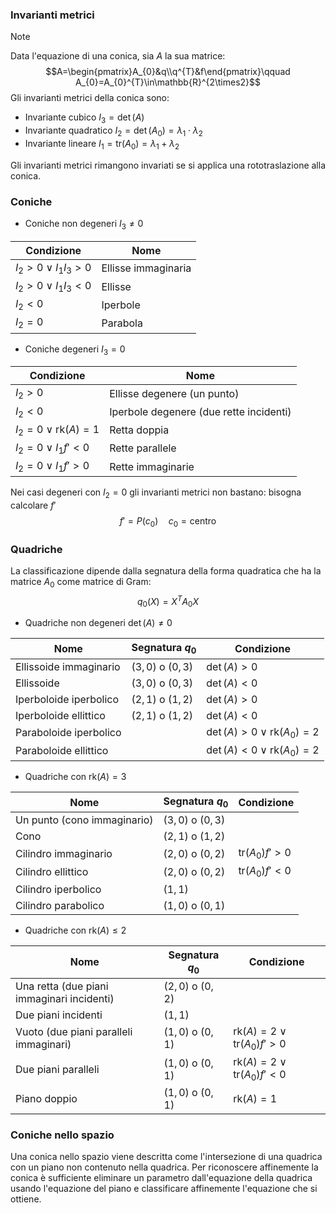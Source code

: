 ### Invarianti metrici
>[!note]
>Data l'equazione di una conica, sia $A$ la sua matrice: $$A=\begin{pmatrix}A_{0}&q\\q^{T}&f\end{pmatrix}\qquad A_{0}=A_{0}^{T}\in\mathbb{R}^{2\times2}$$
>Gli invarianti metrici della conica sono:
>- Invariante cubico $I_{3}=\det(A)$
>- Invariante quadratico $I_{2}=\det(A_{0})=\lambda_{1}\cdot\lambda_{2}$
>- Invariante lineare $I_{1}=\text{tr}(A_{0})=\lambda_{1}+\lambda_{2}$
>
>Gli invarianti metrici rimangono invariati se si applica una rototraslazione alla conica.

### Coniche

- Coniche non degeneri $I_{3}\neq0$

| Condizione | Nome |
| ---- | ---- |
| $I_2>0\vee I_1I_3>0$ | Ellisse immaginaria |
| $I_2>0\vee I_1I_3<0$ | Ellisse |
| $I_2<0$ | Iperbole |
| $I_2=0$ | Parabola |

- Coniche degeneri $I_{3}=0$
 
| Condizione | Nome |
| ---- | ---- |
| $I_2>0$ | Ellisse degenere (un punto) |
| $I_2<0$ | Iperbole degenere (due rette incidenti) |
| $I_2=0\vee\text{rk}(A)=1$ | Retta doppia |
| $I_2=0\vee I_1f'<0$ | Rette parallele |
| $I_2=0\vee I_1f'>0$ | Rette immaginarie |
Nei casi degeneri con $I_{2}=0$ gli invarianti metrici non bastano: bisogna calcolare $f'$
$$f'=P(c_{0})\quad c_{0}=\text{centro}$$

### Quadriche

La classificazione dipende dalla segnatura della forma quadratica che ha la matrice $A_{0}$ come matrice di Gram:
$$q_{0}(X)=X^{T}A_{0}X$$
- Quadriche non degeneri $\det(A)\neq0$

| Nome | Segnatura $q_{0}$ | Condizione |
| ---- | ---- | ---- |
| Ellissoide immaginario | $(3,0)$ o $(0,3)$ | $\det(A)>0$ |
| Ellissoide | $(3,0)$ o $(0,3)$ | $\det(A)<0$ |
| Iperboloide iperbolico | $(2,1)$ o $(1,2)$ | $\det(A)>0$ |
| Iperboloide ellittico | $(2,1)$ o $(1,2)$ | $\det(A)<0$ |
| Paraboloide iperbolico |  | $\det(A)>0\vee \text{rk}(A_0)=2$ |
| Paraboloide ellittico |  | $\det(A)<0\vee \text{rk}(A_0)=2$ |

- Quadriche con $\text{rk}(A)=3$

| Nome | Segnatura $q_{0}$ | Condizione |
| ---- | ---- | ---- |
| Un punto (cono immaginario) | $(3,0)$ o $(0,3)$ |  |
| Cono | $(2,1)$ o $(1,2)$ |  |
| Cilindro immaginario | $(2,0)$ o $(0,2)$ | $\text{tr}(A_0)f'>0$ |
| Cilindro ellittico | $(2,0)$ o $(0,2)$ | $\text{tr}(A_0)f'<0$ |
| Cilindro iperbolico | $(1,1)$ |  |
| Cilindro parabolico | $(1,0)$ o $(0,1)$ |  |

- Quadriche con $\text{rk}(A)\leq 2$

| Nome | Segnatura $q_{0}$ | Condizione |
| ---- | ---- | ---- |
| Una retta (due piani immaginari incidenti) | $(2,0)$ o $(0,2)$ |  |
| Due piani incidenti | $(1,1)$ |  |
| Vuoto (due piani paralleli immaginari) | $(1,0)$ o $(0,1)$ | $\text{rk}(A)=2\vee \text{tr}(A_0)f'>0$ |
| Due piani paralleli | $(1,0)$ o $(0,1)$ | $\text{rk}(A)=2\vee \text{tr}(A_0)f'<0$ |
| Piano doppio | $(1,0)$ o $(0,1)$ | $\text{rk}(A)=1$ |

### Coniche nello spazio

Una conica nello spazio viene descritta come l'intersezione di una quadrica con un piano non contenuto nella quadrica. Per riconoscere affinemente la conica è sufficiente eliminare un parametro dall'equazione della quadrica usando l'equazione del piano e classificare affinemente l'equazione che si ottiene.